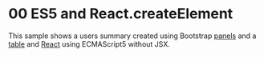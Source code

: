 # 00 ES5 and React.createElement

This sample shows a users summary created using Bootstrap [panels](http://getbootstrap.com/components/#panels) and a [table](http://getbootstrap.com/css/#tables-striped) and [React](https://facebook.github.io/react/) using ECMAScript5 without JSX.
